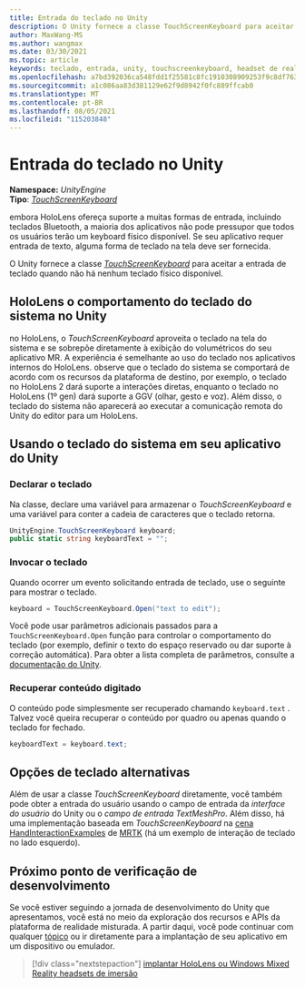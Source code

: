 ```yaml
---
title: Entrada do teclado no Unity
description: O Unity fornece a classe TouchScreenKeyboard para aceitar a entrada de teclado quando não há nenhum teclado físico disponível.
author: MaxWang-MS
ms.author: wangmax
ms.date: 03/30/2021
ms.topic: article
keywords: teclado, entrada, unity, touchscreenkeyboard, headset de realidade misturada, headset de realidade mista do windows, headset de realidade virtual, HoloLens, HoloLens 2
ms.openlocfilehash: a7bd392036ca548fdd1f25581c8fc1910308909253f9c8df763e2039a32d3e9a
ms.sourcegitcommit: a1c086aa83d381129e62f9d8942f0fc889ffcab0
ms.translationtype: MT
ms.contentlocale: pt-BR
ms.lasthandoff: 08/05/2021
ms.locfileid: "115203848"
---
```

# <a name="keyboard-input-in-unity"></a>Entrada do teclado no Unity

**Namespace:** *UnityEngine*<br>
 **Tipo**: *[TouchScreenKeyboard](https://docs.unity3d.com/ScriptReference/TouchScreenKeyboard.html)*

embora HoloLens ofereça suporte a muitas formas de entrada, incluindo teclados Bluetooth, a maioria dos aplicativos não pode pressupor que todos os usuários terão um keyboard físico disponível. Se seu aplicativo requer entrada de texto, alguma forma de teclado na tela deve ser fornecida.

O Unity fornece a classe *[TouchScreenKeyboard](https://docs.unity3d.com/ScriptReference/TouchScreenKeyboard.html)* para aceitar a entrada de teclado quando não há nenhum teclado físico disponível.

## <a name="hololens-system-keyboard-behavior-in-unity"></a>HoloLens o comportamento do teclado do sistema no Unity

no HoloLens, o *TouchScreenKeyboard* aproveita o teclado na tela do sistema e se sobrepõe diretamente à exibição do volumétricos do seu aplicativo MR. A experiência é semelhante ao uso do teclado nos aplicativos internos do HoloLens. observe que o teclado do sistema se comportará de acordo com os recursos da plataforma de destino, por exemplo, o teclado no HoloLens 2 dará suporte a interações diretas, enquanto o teclado no HoloLens (1º gen) dará suporte a GGV (olhar, gesto e voz). Além disso, o teclado do sistema não aparecerá ao executar a comunicação remota do Unity do editor para um HoloLens.

## <a name="using-the-system-keyboard-in-your-unity-app"></a>Usando o teclado do sistema em seu aplicativo do Unity

### <a name="declare-the-keyboard"></a>Declarar o teclado

Na classe, declare uma variável para armazenar o *TouchScreenKeyboard* e uma variável para conter a cadeia de caracteres que o teclado retorna.

```cs
UnityEngine.TouchScreenKeyboard keyboard;
public static string keyboardText = "";
```

### <a name="invoke-the-keyboard"></a>Invocar o teclado

Quando ocorrer um evento solicitando entrada de teclado, use o seguinte para mostrar o teclado.

```cs
keyboard = TouchScreenKeyboard.Open("text to edit");
```

Você pode usar parâmetros adicionais passados para a `TouchScreenKeyboard.Open` função para controlar o comportamento do teclado (por exemplo, definir o texto do espaço reservado ou dar suporte à correção automática). Para obter a lista completa de parâmetros, consulte a [documentação do Unity](https://docs.unity3d.com/ScriptReference/TouchScreenKeyboard.Open.html).

### <a name="retrieve-typed-contents"></a>Recuperar conteúdo digitado

O conteúdo pode simplesmente ser recuperado chamando `keyboard.text` . Talvez você queira recuperar o conteúdo por quadro ou apenas quando o teclado for fechado.

```cs
keyboardText = keyboard.text;
```

## <a name="alternative-keyboard-options"></a>Opções de teclado alternativas

Além de usar a classe *TouchScreenKeyboard* diretamente, você também pode obter a entrada do usuário usando o campo de entrada da *interface do usuário* do Unity ou o *campo de entrada TextMeshPro*. Além disso, há uma implementação baseada em *TouchScreenKeyboard* na [cena HandInteractionExamples](/windows/mixed-reality/mrtk-unity/features/example-scenes/hand-interaction-examples) de [MRTK](/windows/mixed-reality/mrtk-unity) (há um exemplo de interação de teclado no lado esquerdo).

## <a name="next-development-checkpoint"></a>Próximo ponto de verificação de desenvolvimento

Se você estiver seguindo a jornada de desenvolvimento do Unity que apresentamos, você está no meio da exploração dos recursos e APIs da plataforma de realidade misturada. A partir daqui, você pode continuar com qualquer [tópico](unity-development-overview.md#3-advanced-features) ou ir diretamente para a implantação de seu aplicativo em um dispositivo ou emulador.

> [!div class="nextstepaction"]
> [implantar HoloLens ou Windows Mixed Reality headsets de imersão](../platform-capabilities-and-apis/using-visual-studio.md)

